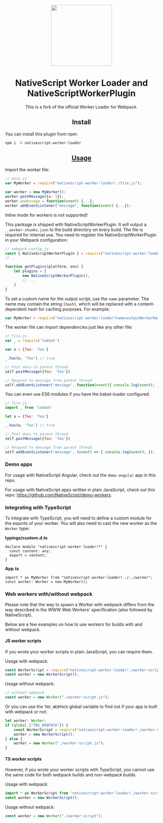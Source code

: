 <div align="center">
  <a href="https://github.com/webpack/webpack">
    <img width="200" height="200" hspace="25" src="https://cdn.rawgit.com/webpack/media/e7485eb2/logo/icon.svg">
  </a>
  <h1>NativeScript Worker Loader and NativeScriptWorkerPlugin</h1>
  <p>This is a fork of the official Worker Loader for Webpack.</p> 
</div>

<h2 align="center">Install</h2>

You can install this plugin from npm:
```bash
npm i -D nativescript-worker-loader
```

<h2 align="center"><a href="https://webpack.js.org/concepts/loaders">Usage</a></h2>

Import the worker file:

``` javascript
// main.js
var MyWorker = require("nativescript-worker-loader!./file.js");

var worker = new MyWorker();
worker.postMessage({a: 1});
worker.onmessage = function(event) {...};
worker.addEventListener("message", function(event) {...});
```

Inline mode for workers is not supported!

This package is shipped with NativeScriptWorkerPlugin. It will output a `__worker-chunks.json` to the build directory on every build. The file is required for internal use. You need to register the NativeScriptWorkerPlugin in your Webpack configuration:
``` javascript
// webpack.config.js
const { NativeScriptWorkerPlugin } = require("nativescript-worker-loader/NativeScriptWorkerPlugin");
// ...

function getPlugins(platform, env) {
    let plugins = [
        new NativeScriptWorkerPlugin(),
        // ...
    ]
}
```

To set a custom name for the output script, use the `name` parameter. The name may contain the string `[hash]`,
which will be replaced with a content-dependent hash for caching purposes. For example:

``` javascript
var MyWorker = require("nativescript-worker-loader?name=outputWorkerName.[hash].js!./myWorker.js");
```

The worker file can import dependencies just like any other file:

``` javascript
// file.js
var _ = require('lodash')

var o = {foo: 'foo'}

_.has(o, 'foo') // true

// Post data to parent thread
self.postMessage({foo: 'foo'}) 

// Respond to message from parent thread
self.addEventListener('message', function(event){ console.log(event); });  
```

You can even use ES6 modules if you have the babel-loader configured:

``` javascript
// file.js
import _ from 'lodash'

let o = {foo: 'foo'}

_.has(o, 'foo') // true

// Post data to parent thread
self.postMessage({foo: 'foo'}) 

// Respond to message from parent thread
self.addEventListener('message', (event) => { console.log(event); });
```

### Demo apps
For usage with NativeScript Angular, check out the `demo-angular` app in this repo.

For usage with NativeScript apps written in plain JavaScript, check out this repo: https://github.com/NativeScript/demo-workers.

### Integrating with TypeScript

To integrate with TypeScript, you will need to define a custom module for the exports of your worker. You will also need to cast the new worker as the `Worker` type:

**typings/custom.d.ts**
```
declare module "nativescript-worker-loader!*" {
  const content: any;
  export = content;
}
```

**App.ts**
```
import * as MyWorker from "nativescript-worker-loader!../../worker";
const worker: Worker = new MyWorker();
```

### Web workers with/without webpack

Please note that the way to spawn a Worker with webpack differs from the way described in the WWW Web Workers' specification (also followed by NativeScript).

Below are a few examples on how to use workers for builds with and without webpack.
#### JS worker scripts
If you wrote your worker scripts in plain JavaScript, you can require them.

Usage with webpack:
``` ts
const WorkerScript = require("nativescript-worker-loader!./worker-script.js");
const worker = new WorkerScript();
```

Usage without webpack:

``` ts
// without webpack
const worker = new Worker("./worker-script.js");
```

Or you can use the `TNS_WEBPACK` global variable to find out if your app is built with webpack or not:
``` ts
let worker: Worker;
if (global.["TNS_WEBPACK"]) {
    const WorkerScript = require("nativescript-worker-loader!./worker-script.js");
    worker = new WorkerScript();
} else {
    worker = new Worker("./worker-script.js");
}
```
#### TS worker scripts
However, if you wrote your worker scripts with TypeScript, you cannot use the same code for both webpack builds and non-webpack builds.

Usage with webpack:
``` ts
import * as WorkerScript from "nativescript-worker-loader!./worker-script";
const worker = new WorkerScript();
```

Usage without webpack:
```ts
const worker = new Worker("./worker-script");

```
